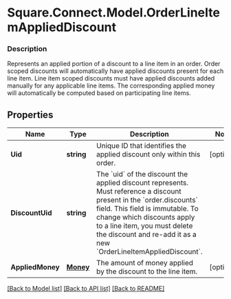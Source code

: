# Square.Connect.Model.OrderLineItemAppliedDiscount

### Description

Represents an applied portion of a discount to a line item in an order.  Order scoped discounts will automatically have applied discounts present for each line item. Line item scoped discounts must have applied discounts added manually for any applicable line items. The corresponding applied money will automatically be computed based on participating line items.

## Properties

Name | Type | Description | Notes
------------ | ------------- | ------------- | -------------
**Uid** | **string** | Unique ID that identifies the applied discount only within this order. | [optional] 
**DiscountUid** | **string** | The &#x60;uid&#x60; of the discount the applied discount represents. Must reference a discount present in the &#x60;order.discounts&#x60; field.  This field is immutable. To change which discounts apply to a line item, you must delete the discount and re-add it as a new &#x60;OrderLineItemAppliedDiscount&#x60;. | 
**AppliedMoney** | [**Money**](Money.md) | The amount of money applied by the discount to the line item. | [optional] 



[[Back to Model list]](../README.md#documentation-for-models) [[Back to API list]](../README.md#documentation-for-api-endpoints) [[Back to README]](../README.md)

